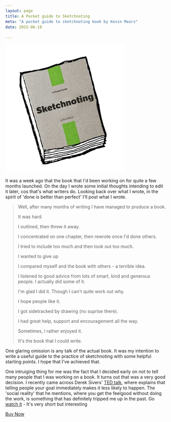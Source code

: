 ```yaml
---
layout: page
title: A Pocket guide to Sketchnoting
meta: "A pocket guide to sketchnoting book by Kevin Mears"
date: 2015-06-18

---
```


[![Pocketguide Cover](/images/ou-workshop/pocketguide-cover.jpg)](https://payhip.com/b/uvS3)

It was a week ago that the book that I'd been working on for quite a few months launched. On the day I wrote some initial thoughts intending to edit it later, cos that's what writers do. Looking back over what I wrote, in the spirit of 'done is better than perfect' I'll post what I wrote.

> Well, after many months of writing I have managed to produce a book.
>
> It was hard.
>
> I outlined, then threw it away.
>
> I concentrated on one chapter, then rewrote once I'd done others.
>
> I tried to include too much and then took out too much.
>
> I wanted to give up
>
> I compared myself and the book with others - a terrible idea.
>
> I listened to good advice from lots of smart, kind and generous people. I actually did some of it.
>
> I'm glad I did it. Though I can't quite work out why.
>
> I hope people like it.
>
> I got sidetracked by drawing (no suprise there).
>
> I had great help, support and encouragement all the way.
>
> Sometimes, I rather enjoyed it.
>
> It's the book that I could write.

One glaring omission is any talk of the actual book. It was my intention to write a useful guide to the practice of sketchnoting with some helpful starting points. I hope that I've achieved that.

One intruiging thing for me was the fact that I decided early on not to tell many people that I was working on a book. It turns out that was a very good decision. I recently came across Derek Sivers' [TED talk](http://www.ted.com/talks/derek_sivers_keep_your_goals_to_yourself), where explains that telling people your goal immediately makes it less likely to happen. The 'social reality' that he mentions, where you get the feelgood without doing the work, is something that has definitely tripped me up in the past. Go [watch it](http://www.ted.com/talks/derek_sivers_keep_your_goals_to_yourself) - It's very short but interesting

<a class="payhip-button payhip-button-green payhip-button-small payhip-button-meta" data-key="uvS3" href="https://payhip.com/b/uvS3">Buy Now</a><script type="text/javascript" src="https://payhip.com/btn.js"></script>
